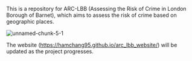 This is a repository for ARC-LBB (Assessing the Risk of Crime in London Borough of Barnet), which aims to assess the risk of crime based on geographic places. 

![unnamed-chunk-5-1](https://github.com/user-attachments/assets/2727da39-c617-425d-ae58-54e03f0f7252)

The website (https://hamchang95.github.io/arc_lbb_website/) will be updated as the project progresses.
